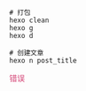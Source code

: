 ```shell
# 打包
hexo clean
hexo g
hexo d
```
```shell
# 创建文章
hexo n post_title
```

<font color="#d44375">错误</font>